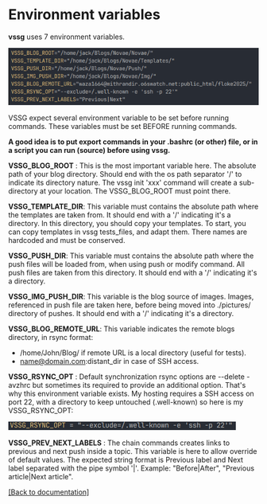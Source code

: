 # Environment variables

**vssg** uses 7 environment variables.

![Terminal](./pictures/env.png "The env command from blog's directory.")

VSSG expect several environment variable to be set before running commands. These variables must be set BEFORE
running commands.

**A good idea is to put export commands in your .bashrc (or other) file, or in a script you can run (source) before using vssg.**

**VSSG_BLOG_ROOT** : This is the most important variable here. The absolute path of your blog directory. Should
end with the os path separator '/' to indicate its directory nature. The vssg init 'xxx' command will create a
sub-directory at your location. The VSSG_BLOG_ROOT must point there.

**VSSG_TEMPLATE_DIR**: This variable must contains the absolute path where the templates are taken from.
It should end with a '/' indicating it's a directory. In this directory, you should copy your templates.
To start, you can copy templates in vssg tests_files, and adapt them. There names are hardcoded and must be
conserved.

**VSSG_PUSH_DIR**: This variable must contains the absolute path where the push files will be loaded from, when
using push or modify command. All push files are taken from this directory. It should end with a '/' indicating
it's a directory.

**VSSG_IMG_PUSH_DIR**: This variable is the blog source of images. Images, referenced in push file are taken here,
before being moved into ./pictures/ directory of pushes. It should end with a '/' indicating it's a directory.

**VSSG_BLOG_REMOTE_URL**: This variable indicates the remote blogs directory, in rsync format:
- /home/John/Blog/   if remote URL is a local directory (useful for tests).
- name@domain.com:distant_dir  in case of SSH access.

**VSSG_RSYNC_OPT** : Default synchronization rsync options are --delete -avzhrc but sometimes its required to provide
an additional option. That's why this environment variable exists. My hosting requires a SSH access on port 22, with a directory to
keep untouched (.well-known) so here is my VSSG_RSYNC_OPT:

![Terminal](pictures/rsync_opt.png "VSSG_RSYNC_OPT env example")

**VSSG_PREV_NEXT_LABELS** : The chain commands creates links to previous and next push inside a topic. This variable is
here to allow override of default values. The expected string format is Previous label and Next label separated with the
pipe symbol '|'. Example:  "Before|After", "Previous article|Next article".


[[Back to documentation]](../README.md)
